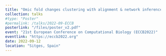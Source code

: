 ```yaml
---
title: "Omic fold changes clustering with alignment & network inference: a statistical approach to study the radiation response of endothelial cells."
collection: talks
#type: "Poster"
#permalink: /talks/2022-09-ECCB
posterlink: "/files/poster_v2.pdf"
event: "21st European Conference on Computational Biology (ECCB2022)"
eventlink: "https://eccb2022.org"
date: 2022-09-12
location: "Sitges, Spain"
---
```

